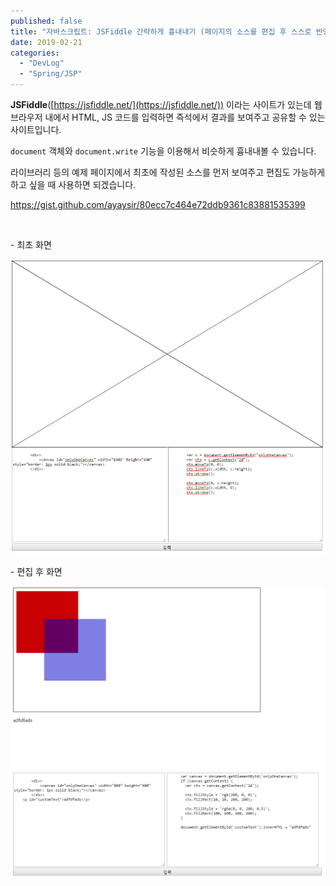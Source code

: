 ```yaml
---
published: false
title: "자바스크립트: JSFiddle 간략하게 흉내내기 (페이지의 소스를 편집 후 스스로 반영)"
date: 2019-02-21
categories: 
  - "DevLog"
  - "Spring/JSP"
---
```


**JSFiddle**([https://jsfiddle.net/](https://jsfiddle.net/)) 이라는 사이트가 있는데 웹 브라우저 내에서 HTML, JS 코드를 입력하면 즉석에서 결과를 보여주고 공유할 수 있는 사이트입니다.

`document` 객체와 `document.write` 기능을 이용해서 비슷하게 흉내내볼 수 있습니다.

라이브러리 등의 예제 페이지에서 최초에 작성된 소스를 먼저 보여주고 편집도 가능하게 하고 싶을 때 사용하면 되겠습니다.

https://gist.github.com/ayaysir/80ecc7c464e72ddb9361c83881535399

 

\- 최초 화면

 ![](/assets/img/wp-content/uploads/2019/02/cu-bef.png)

\- 편집 후 화면

 ![](/assets/img/wp-content/uploads/2019/02/cu-aft.png)
